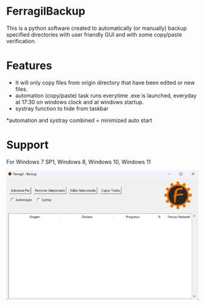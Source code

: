 # FerragilBackup

This is a python software created to automatically (or manually) backup specified directories with user friendly GUI and with some copy/paste verification.


# Features
- It will only copy files from origin directory that have been edited or new files.
- automation (copy/paste) task runs everytime .exe is launched, everyday at 17:30 on windows clock and at windows startup.
- systray function to hide from taskbar 

 *automation and systray combined = minimized auto start


# Support
For Windows 7 SP1, Windows 8, Windows 10, Windows 11


![GUI](./GUI.png)
